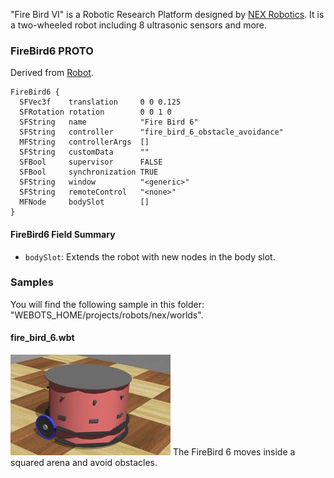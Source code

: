"Fire Bird VI" is a Robotic Research Platform designed by [NEX Robotics](http://www.nex-robotics.com/products/fire-bird-vi-robot/fire-bird-vi-robotic-research-platform.html).
It is a two-wheeled robot including 8 ultrasonic sensors and more.

### FireBird6 PROTO

Derived from [Robot](https://cyberbotics.com/doc/reference/robot).

```
FireBird6 {
  SFVec3f    translation     0 0 0.125           
  SFRotation rotation        0 0 1 0        
  SFString   name            "Fire Bird 6"  
  SFString   controller      "fire_bird_6_obstacle_avoidance"
  MFString   controllerArgs  []
  SFString   customData      ""
  SFBool     supervisor      FALSE
  SFBool     synchronization TRUE
  SFString   window          "<generic>"
  SFString   remoteControl   "<none>"
  MFNode     bodySlot        []
}
```

#### FireBird6 Field Summary

- `bodySlot`: Extends the robot with new nodes in the body slot.

### Samples

You will find the following sample in this folder: "WEBOTS\_HOME/projects/robots/nex/worlds".

#### fire\_bird\_6.wbt

![fire_bird_6.wbt.png](images/firebird6/fire_bird_6.wbt.thumbnail.jpg) The FireBird 6 moves inside a squared arena and avoid obstacles.
